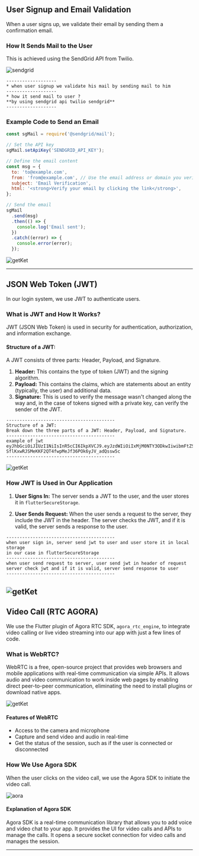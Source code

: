 ## User Signup and Email Validation

When a user signs up, we validate their email by sending them a confirmation email.

### How It Sends Mail to the User

This is achieved using the SendGrid API from Twilio.

![sendgrid](sendGridLogo.png)

```plaintext
-------------------
* when user signup we validate his mail by sending mail to him
-------------------
* how it send mail to user ?
**by using sendgrid api twilio sendgrid**
-------------------
```

### Example Code to Send an Email

```javascript
const sgMail = require('@sendgrid/mail');

// Set the API key
sgMail.setApiKey('SENDGRID_API_KEY');

// Define the email content
const msg = {
  to: 'to@example.com',
  from: 'from@example.com', // Use the email address or domain you verified with SendGrid
  subject: 'Email Verification',
  html: '<strong>Verify your email by clicking the link</strong>',
};

// Send the email
sgMail
  .send(msg)
  .then(() => {
    console.log('Email sent');
  })
  .catch((error) => {
    console.error(error);
  });
```

![getKet](pref.png)

---

## JSON Web Token (JWT)

In our login system, we use JWT to authenticate users.

### What is JWT and How It Works?

JWT (JSON Web Token) is used in security for authentication, authorization, and information exchange. 

#### Structure of a JWT:

A JWT consists of three parts: Header, Payload, and Signature.

1. **Header:** This contains the type of token (JWT) and the signing algorithm.
2. **Payload:** This contains the claims, which are statements about an entity (typically, the user) and additional data.
3. **Signature:** This is used to verify the message wasn't changed along the way and, in the case of tokens signed with a private key, can verify the sender of the JWT.

```plaintext
-----------------------------------------
Structure of a JWT:
Break down the three parts of a JWT: Header, Payload, and Signature.
-----------------------------------------
example of jwt
eyJhbGciOiJIUzI1NiIsInR5cCI6IkpXVCJ9.eyJzdWIiOiIxMjM0NTY3ODkwIiwibmFtZSI6IkpvaG4gRG9lIiwiaWF0IjoxNE2MjM5MDIyfQ.
SflKxwRJSMeKKF2QT4fwpMeJf36POk6yJV_adQssw5c
-----------------------------------------
```

![getKet](strucrureJWT.png)

### How JWT is Used in Our Application

1. **User Signs In:** The server sends a JWT to the user, and the user stores it in `flutterSecureStorage`.

2. **User Sends Request:** When the user sends a request to the server, they include the JWT in the header. The server checks the JWT, and if it is valid, the server sends a response to the user.

```plaintext
-----------------------------------------
when user sign in, server send jwt to user and user store it in local storage
in our case in flutterSecureStorage
-----------------------------------------
when user send request to server, user send jwt in header of request
server check jwt and if it is valid, server send response to user
-----------------------------------------
```
![getKet](token-based-authentication.jpg)
---

## Video Call (RTC AGORA)

We use the Flutter plugin of Agora RTC SDK, `agora_rtc_engine`, to integrate video calling or live video streaming into our app with just a few lines of code.

### What is WebRTC?

WebRTC is a free, open-source project that provides web browsers and mobile applications with real-time communication via simple APIs. It allows audio and video communication to work inside web pages by enabling direct peer-to-peer communication, eliminating the need to install plugins or download native apps.

![getKet](1-1.png)

#### Features of WebRTC

- Access to the camera and microphone
- Capture and send video and audio in real-time
- Get the status of the session, such as if the user is connected or disconnected

### How We Use Agora SDK

When the user clicks on the video call, we use the Agora SDK to initiate the video call.

![aora](agora_mobile_view_2.png)

#### Explanation of Agora SDK

Agora SDK is a real-time communication library that allows you to add voice and video chat to your app. It provides the UI for video calls and APIs to manage the calls. It opens a secure socket connection for video calls and manages the session.

---